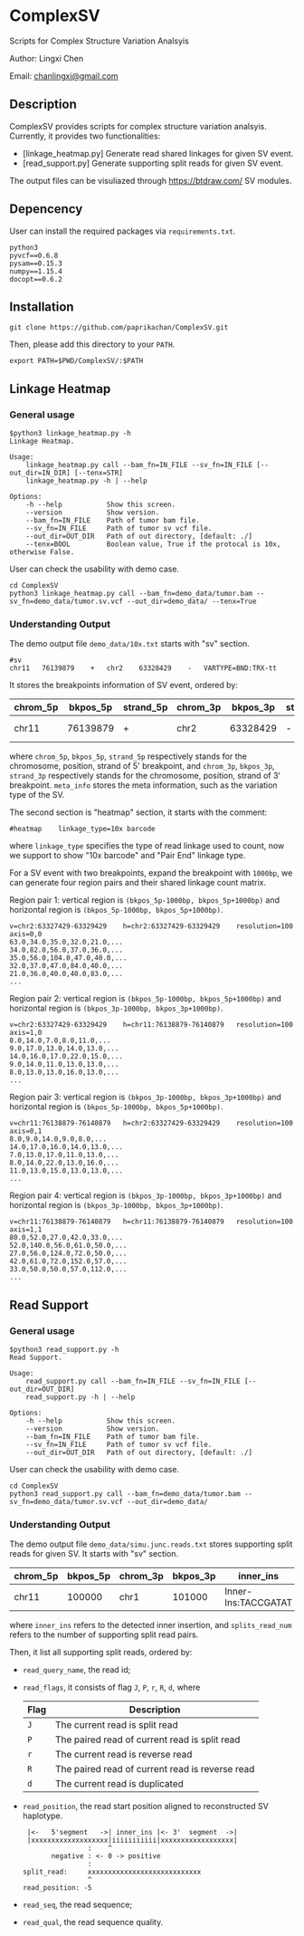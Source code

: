 # ComplexSV
Scripts for Complex Structure Variation Analsyis

Author: Lingxi Chen

Email: chanlingxi@gmail.com

## Description
ComplexSV provides scripts for complex structure variation analsyis. Currently, it provides two functionalities:
+ [linkage_heatmap.py] Generate read shared linkages for given SV event.
+ [read_support.py] Generate supporting split reads for given SV event.

The output files can be visuliazed through https://btdraw.com/ SV modules.

## Depencency

User can install the required packages via `requirements.txt`.
```
python3
pyvcf==0.6.8
pysam==0.15.3
numpy==1.15.4
docopt==0.6.2
```

## Installation
```
git clone https://github.com/paprikachan/ComplexSV.git
```
Then, please add this directory to your `PATH`.
```
export PATH=$PWD/ComplexSV/:$PATH
```

## Linkage Heatmap

### General usage
```
$python3 linkage_heatmap.py -h
Linkage Heatmap.

Usage:
    linkage_heatmap.py call --bam_fn=IN_FILE --sv_fn=IN_FILE [--out_dir=IN_DIR] [--tenx=STR]
    linkage_heatmap.py -h | --help

Options:
    -h --help           Show this screen.
    --version           Show version.
    --bam_fn=IN_FILE    Path of tumor bam file.
    --sv_fn=IN_FILE     Path of tumor sv vcf file.
    --out_dir=OUT_DIR   Path of out directory, [default: ./]
    --tenx=BOOL         Boolean value, True if the protocal is 10x, otherwise False.
```
User can check the usability with demo case.
```
cd ComplexSV
python3 linkage_heatmap.py call --bam_fn=demo_data/tumor.bam --sv_fn=demo_data/tumor.sv.vcf --out_dir=demo_data/ --tenx=True
```

### Understanding Output

The demo output file `demo_data/10x.txt` starts with "sv" section.
```
#sv
chr11	76139879	+	chr2	63328429	-   VARTYPE=BND:TRX-tt
```
It stores the breakpoints information of SV event, ordered by:

| chrom_5p |  bkpos_5p |  strand_5p | chrom_3p |  bkpos_3p |  strand_3p | meta_info |
|---|---|---|---|---|---|---|
| chr11  | 76139879  | + | chr2  | 63328429  |- | VARTYPE=BND:TRX-tt |

where `chrom_5p`, `bkpos_5p`, `strand_5p` respectively stands for the chromosome, position, strand of 5' breakpoint, and `chrom_3p`, `bkpos_3p`, `strand_3p` respectively stands for the chromosome, position, strand of 3' breakpoint. `meta_info` stores the meta information, such as the variation type of the SV.

The second section is "heatmap" section, it starts with the comment:
```
#heatmap    linkage_type=10x barcode
```
where `linkage_type` specifies the type of read linkage used to count, now we support to show "10x barcode" and "Pair End" linkage type.

For a SV event with two breakpoints, expand the breakpoint with `1000bp`, we can generate four region pairs and their shared linkage count matrix.

Region pair 1: vertical region is `(bkpos_5p-1000bp, bkpos_5p+1000bp)` and horizontal region is `(bkpos_5p-1000bp, bkpos_5p+1000bp)`.
```
v=chr2:63327429-63329429	h=chr2:63327429-63329429	resolution=100	axis=0,0
63.0,34.0,35.0,32.0,21.0,...
34.0,82.0,56.0,37.0,36.0,...
35.0,56.0,104.0,47.0,40.0,...
32.0,37.0,47.0,84.0,40.0,...
21.0,36.0,40.0,40.0,83.0,...
...
```
Region pair 2: vertical region is `(bkpos_5p-1000bp, bkpos_5p+1000bp)` and horizontal region is `(bkpos_3p-1000bp, bkpos_3p+1000bp)`.
```
v=chr2:63327429-63329429	h=chr11:76138879-76140879	resolution=100	axis=1,0
8.0,14.0,7.0,8.0,11.0,...
9.0,17.0,13.0,14.0,13.0,...
14.0,16.0,17.0,22.0,15.0,...
9.0,14.0,11.0,13.0,13.0,...
8.0,13.0,13.0,16.0,13.0,...
...
```
Region pair 3: vertical region is `(bkpos_3p-1000bp, bkpos_3p+1000bp)` and horizontal region is `(bkpos_5p-1000bp, bkpos_5p+1000bp)`.
```
v=chr11:76138879-76140879	h=chr2:63327429-63329429	resolution=100	axis=0,1
8.0,9.0,14.0,9.0,8.0,...
14.0,17.0,16.0,14.0,13.0,...
7.0,13.0,17.0,11.0,13.0,...
8.0,14.0,22.0,13.0,16.0,...
11.0,13.0,15.0,13.0,13.0,...
...
```
Region pair 4: vertical region is `(bkpos_3p-1000bp, bkpos_3p+1000bp)` and horizontal region is `(bkpos_3p-1000bp, bkpos_3p+1000bp)`.
```
v=chr11:76138879-76140879	h=chr11:76138879-76140879	resolution=100	axis=1,1
80.0,52.0,27.0,42.0,33.0,...
52.0,140.0,56.0,61.0,50.0,...
27.0,56.0,124.0,72.0,50.0,...
42.0,61.0,72.0,152.0,57.0,...
33.0,50.0,50.0,57.0,112.0,...
...
```


## Read Support
### General usage
```
$python3 read_support.py -h
Read Support.

Usage:
    read_support.py call --bam_fn=IN_FILE --sv_fn=IN_FILE [--out_dir=OUT_DIR]
    read_support.py -h | --help

Options:
    -h --help           Show this screen.
    --version           Show version.
    --bam_fn=IN_FILE    Path of tumor bam file.
    --sv_fn=IN_FILE     Path of tumor sv vcf file.
    --out_dir=OUT_DIR   Path of out directory, [default: ./]
```
User can check the usability with demo case.
```
cd ComplexSV
python3 read_support.py call --bam_fn=demo_data/tumor.bam --sv_fn=demo_data/tumor.sv.vcf --out_dir=demo_data/
```

### Understanding Output

The demo output file `demo_data/simu.junc.reads.txt` stores supporting split reads for given SV. It starts with "sv" section.

| chrom_5p |  bkpos_5p | chrom_3p |  bkpos_3p |  inner_ins | splits_read_num |
|---|---|---|---|---|---|
| chr11  | 100000  | chr1 | 101000  | Inner-Ins:TACCGATAT  |10 | 

where `inner_ins` refers to the detected inner insertion, and `splits_read_num` refers to the number of supporting split read pairs.

Then, it list all supporting split reads, ordered by:
+ `read_query_name`, the read id;
+ `read_flags`, it consists of flag `J`, `P`, `r`, `R`, `d`, where

  |Flag|Description|
  |---|---|
  |`J`|The current read is split read|
  |`P`|The paired read of current read is split read|
  |`r`|The current read is reverse read|
  |`R`|The paired read of current read is reverse read|
  |`d`|The current read is duplicated|

+ `read_position`, the read start position aligned to reconstructed SV haplotype.
  ```
   |<-   5'segment   ->| inner_ins |<- 3'  segment  ->|
   |xxxxxxxxxxxxxxxxxxx|iiiiiiiiiii|xxxxxxxxxxxxxxxxxx|
                  :    ^
         negative : <- 0 -> positive
                  :
  split_read:     xxxxxxxxxxxxxxxxxxxxxxxxxxxx
                  ^
  read_position: -5
  ```
+ `read_seq`, the read sequence;
+ `read_qual`, the read sequence quality.


